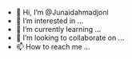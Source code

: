 - 👋 Hi, I’m @Junaidahmadjoni
- 👀 I’m interested in ...
- 🌱 I’m currently learning ...
- 💞️ I’m looking to collaborate on ...
- 📫 How to reach me ...

<!---
Junaidahmadjoni/Junaidahmadjoni is a ✨ special ✨ repository because its `README.md` (this file) appears on your GitHub profile.
You can click the Preview link to take a look at your changes.
--->
